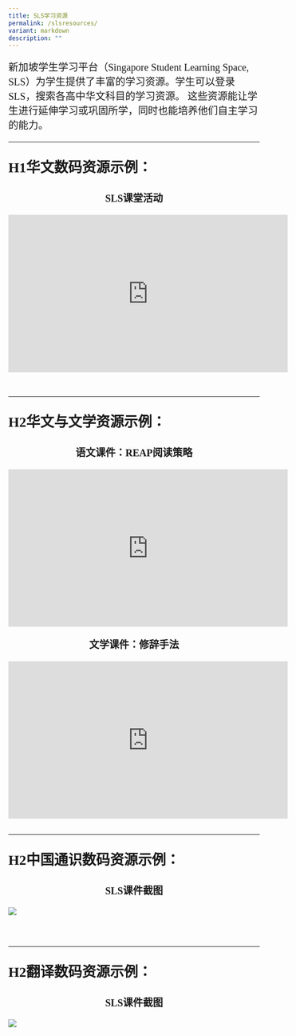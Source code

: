 ```yaml
---
title: SLS学习资源
permalink: /slsresources/
variant: markdown
description: ""
---
```

<p style="font-family: kai; font-size:20px">新加坡学生学习平台（Singapore Student Learning Space, SLS）为学生提供了丰富的学习资源。学生可以登录SLS，搜索各高中华文科目的学习资源。&nbsp;这些资源能让学生进行延伸学习或巩固所学，同时也能培养他们自主学习的能力。

</p><hr><h4><p style="font-family: kai; font-size: 28px; font-weight: bold">H1华文数码资源示例：</p></h4>
<center><p style="font-family: kai; font-size: 20px; font-weight: bold">SLS课堂活动</p></center>
<center><iframe allowfullscreen="" allow="accelerometer; autoplay; clipboard-write; encrypted-media; gyroscope; picture-in-picture; web-share" frameborder="0" title="YouTube video player" src="https://www.youtube.com/embed/YngQbtjEUps?si=vibfC1GUFHtquWil" height="315" width="560"></iframe></center>
<br><br>
<hr><h4><p style="font-family: kai; font-size: 28px; font-weight: bold">H2华文与文学资源示例：</p></h4>
<center><p style="font-family: kai; font-size: 20px; font-weight: bold">语文课件：REAP阅读策略</p></center>
<center><iframe allowfullscreen="" allow="accelerometer; autoplay; clipboard-write; encrypted-media; gyroscope; picture-in-picture; web-share" frameborder="0" title="YouTube video player" src="https://www.youtube.com/embed/bMkJ4oFUkf8?si=hqfo-9W9Kv2BxNNy" height="315" width="560"></iframe></center>

<center><p style="font-family: kai; font-size: 20px; font-weight: bold">文学课件：修辞手法</p></center>
<center><iframe allowfullscreen="" allow="accelerometer; autoplay; clipboard-write; encrypted-media; gyroscope; picture-in-picture; web-share" frameborder="0" title="YouTube video player" src="https://www.youtube.com/embed/MYZ0v-4T4_Y?si=V2qrpaEJWgn4hTAy" height="315" width="560"></iframe><br><br></center>
<hr><h4><p style="font-family: kai; font-size: 28px; font-weight: bold">H2中国通识数码资源示例：</p></h4>
<center><p style="font-family: kai; font-size: 20px; font-weight: bold">SLS课件截图</p></center>
	
![](/images/csc_lessons.gif)

<br><br>
<hr>
<h4><p style="font-family: kai; font-size: 28px; font-weight: bold">H2翻译数码资源示例：</p></h4>
<center><p style="font-family: kai; font-size: 20px; font-weight: bold">SLS课件截图</p></center>

![](/images/translation_lessons.gif)